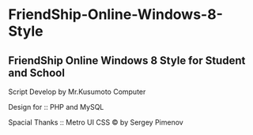FriendShip-Online-Windows-8-Style
=================================

FriendShip Online Windows 8 Style for Student and School
-------------------------------------------------------------------

Script Develop by Mr.Kusumoto Computer

Design for :: PHP and MySQL

Spacial Thanks :: Metro UI CSS © by Sergey Pimenov
